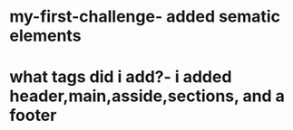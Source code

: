 # my-first-challenge- added sematic elements 
# what tags did i add?- i added header,main,asside,sections, and a footer
